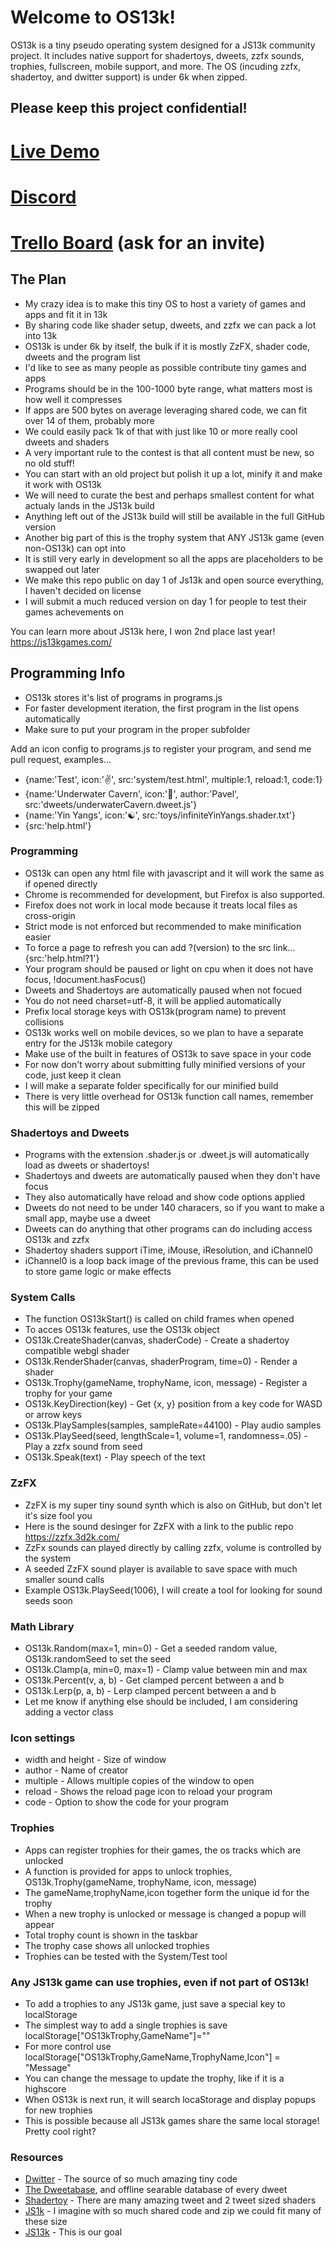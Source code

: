 # Welcome to OS13k!
OS13k is a tiny pseudo operating system designed for a JS13k community project. It includes native support for shadertoys, dweets,  zzfx sounds, trophies, fullscreen, mobile support, and more. The OS (incuding zzfx, shadertoy, and dwitter support) is under 6k when zipped.

## Please keep this project confidential!

# [Live Demo](https://killedbyapixel.github.io/OS13k)
# [Discord](https://discord.gg/n8vxUcZ)
# [Trello Board](https://trello.com/b/1PNeOZfM/os13k) (ask for an invite)

## The Plan
- My crazy idea is to make this tiny OS to host a variety of games and apps and fit it in 13k
- By sharing code like shader setup, dweets, and zzfx we can pack a lot into 13k
- OS13k is under 6k by itself, the bulk if it is mostly ZzFX, shader code, dweets and the program list
- I'd like to see as many people as possible contribute tiny games and apps
- Programs should be in the 100-1000 byte range, what matters most is how well it compresses
- If apps are 500 bytes on average leveraging shared code, we can fit over 14 of them, probably more
- We could easily pack 1k of that with just like 10 or more really cool dweets and shaders
- A very important rule to the contest is that all content must be new, so no old stuff!
- You can start with an old project but polish it up a lot, minify it and make it work with OS13k
- We will need to curate the best and perhaps smallest content for what actualy lands in the JS13k build
- Anything left out of the JS13k build will still be available in the full GitHub version
- Another big part of this is the trophy system that ANY JS13k game (even non-OS13k) can opt into
- It is still very early in development so all the apps are placeholders to be swapped out later
- We make this repo public on day 1 of Js13k and open source everything, I haven't decided on license
- I will submit a much reduced version on day 1 for people to test their games achevements on

You can learn more about JS13k here, I won 2nd place last year!
https://js13kgames.com/

## Programming Info
- OS13k stores it's list of programs in programs.js
- For faster development iteration, the first program in the list opens automatically
- Make sure to put your program in the proper subfolder

Add an icon config to programs.js to register your program, and send me pull request, examples...
- {name:'Test', icon:'✌️', src:'system/test.html', multiple:1, reload:1, code:1}
- {name:'Underwater Cavern', icon:'🌊', author:'Pavel', src:'dweets/underwaterCavern.dweet.js'}
- {name:'Yin Yangs', icon:'☯️', src:'toys/infiniteYinYangs.shader.txt'}
- {src:'help.html'}

### Programming
- OS13k can open any html file with javascript and it will work the same as if opened directly
- Chrome is recommended for development, but Firefox is also supported.
- Firefox does not work in local mode because it treats local files as cross-origin
- Strict mode is not enforced but recommended to make minification easier
- To force a page to refresh you can add ?(version) to the src link... {src:'help.html?1'}
- Your program should be paused or light on cpu when it does not have focus, !document.hasFocus()
- Dweets and Shadertoys are automatically paused when not focued
- You do not need charset=utf-8, it will be applied automatically
- Prefix local storage keys with OS13k(program name) to prevent collisions
- OS13k works well on mobile devices, so we plan to have a separate entry for the JS13k mobile category
- Make use of the built in features of OS13k to save space in your code
- For now don't worry about submitting fully minified versions of your code, just keep it clean
- I will make a separate folder specifically for our minified build
- There is very little overhead for OS13k function call names, remember this will be zipped

### Shadertoys and Dweets
- Programs with the extension .shader.js or .dweet.js will automatically load as dweets or shadertoys!
- Shadertoys and dweets are automatically paused when they don't have focus
- They also automatically have reload and show code options applied
- Dweets do not need to be under 140 characers, so if you want to make a small app, maybe use a dweet
- Dweets can do anything that other programs can do including access OS13k and zzfx
- Shadertoy shaders support iTime, iMouse, iResolution, and iChannel0
- iChannel0 is a loop back image of the previous frame, this can be used to store game logic or make effects

### System Calls
- The function OS13kStart() is called on child frames when opened
- To acces OS13k features, use the OS13k object
- OS13k.CreateShader(canvas, shaderCode) - Create a shadertoy compatible webgl shader
- OS13k.RenderShader(canvas, shaderProgram, time=0) - Render a shader
- OS13k.Trophy(gameName, trophyName, icon, message) - Register a trophy for your game
- OS13k.KeyDirection(key) - Get {x, y} position from a key code for WASD or arrow keys
- OS13k.PlaySamples(samples, sampleRate=44100) - Play audio samples
- OS13k.PlaySeed(seed, lengthScale=1, volume=1, randomness=.05) - Play a zzfx sound from seed
- OS13k.Speak(text) - Play speech of the text

### ZzFX
- ZzFX is my super tiny sound synth which is also on GitHub, but don't let it's size fool you
- Here is the sound desinger for ZzFX with a link to the public repo https://zzfx.3d2k.com/
- ZzFx sounds can played directly by calling zzfx, volume is controlled by the system
- A seeded ZzFX sound player is available to save space with much smaller sound calls
- Example OS13k.PlaySeed(1006), I will create a tool for looking for sound seeds soon

### Math Library
- OS13k.Random(max=1, min=0) - Get a seeded random value, OS13k.randomSeed to set the seed
- OS13k.Clamp(a, min=0, max=1) - Clamp value between min and max
- OS13k.Percent(v, a, b) - Get clamped percent between a and b
- OS13k.Lerp(p, a, b) - Lerp clamped percent between a and b
- Let me know if anything else should be included, I am considering adding a vector class

### Icon settings
- width and height - Size of window
- author - Name of creator
- multiple - Allows multiple copies of the window to open
- reload - Shows the reload page icon to reload your program
- code - Option to show the code for your program
 
 ### Trophies
 - Apps can register trophies for their games, the os tracks which are unlocked
 - A function is provided for apps to unlock trophies, OS13k.Trophy(gameName, trophyName, icon, message)
 - The gameName,trophyName,icon together form the unique id for the trophy
 - When a new trophy is unlocked or message is changed a popup will appear
 - Total trophy count is shown in the taskbar
 - The trophy case shows all unlocked trophies
 - Trophies can be tested with the System/Test tool
 
 ### Any JS13k game can use trophies, even if not part of OS13k!
 - To add a trophies to any JS13k game, just save a special key to localStorage
 - The simplest way to add a single trophies is save localStorage["OS13kTrophy,GameName"]=""
 - For more control use localStorage["OS13kTrophy,GameName,TrophyName,Icon"] = "Message"
 - You can change the message to update the trophy, like if it is a highscore
 - When OS13k is next run, it will search locaStorage and display popups for new trophies
 - This is possible because all JS13k games share the same local storage! Pretty cool right?
 
 ### Resources
 - [Dwitter](https://www.dwitter.net/) - The source of so much amazing tiny code
 - [The Dweetabase](http://dweetabase.3d2k.com/), and offline searable database of every dweet
 - [Shadertoy](https://www.shadertoy.com/) - There are many amazing tweet and 2 tweet sized shaders
 - [JS1k](https://js1k.com/) - I imagine with so much shared code and zip we could fit many of these size
 - [JS13k](https://js13kgames.com/) - This is our goal
